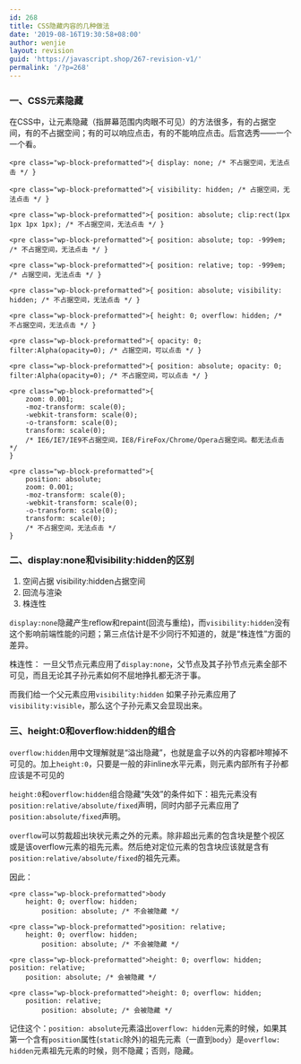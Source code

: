 ```yaml
---
id: 268
title: CSS隐藏内容的几种做法
date: '2019-08-16T19:30:58+08:00'
author: wenjie
layout: revision
guid: 'https://javascript.shop/267-revision-v1/'
permalink: '/?p=268'
---
```


### 一、CSS元素隐藏

在CSS中，让元素隐藏（指屏幕范围内肉眼不可见）的方法很多，有的占据空间，有的不占据空间；有的可以响应点击，有的不能响应点击。后宫选秀——一个一个看。

```
<pre class="wp-block-preformatted">{ display: none; /* 不占据空间，无法点击 */ }
```

```
<pre class="wp-block-preformatted">{ visibility: hidden; /* 占据空间，无法点击 */ }
```

```
<pre class="wp-block-preformatted">{ position: absolute; clip:rect(1px 1px 1px 1px); /* 不占据空间，无法点击 */ }
```

```
<pre class="wp-block-preformatted">{ position: absolute; top: -999em; /* 不占据空间，无法点击 */ }
```

```
<pre class="wp-block-preformatted">{ position: relative; top: -999em; /* 占据空间，无法点击 */ }
```

```
<pre class="wp-block-preformatted">{ position: absolute; visibility: hidden; /* 不占据空间，无法点击 */ }
```

```
<pre class="wp-block-preformatted">{ height: 0; overflow: hidden; /* 不占据空间，无法点击 */ }
```

```
<pre class="wp-block-preformatted">{ opacity: 0; filter:Alpha(opacity=0); /* 占据空间，可以点击 */ }
```

```
<pre class="wp-block-preformatted">{ position: absolute; opacity: 0; filter:Alpha(opacity=0); /* 不占据空间，可以点击 */ }
```

```
<pre class="wp-block-preformatted">{ 
    zoom: 0.001;
    -moz-transform: scale(0);
    -webkit-transform: scale(0);
    -o-transform: scale(0);
    transform: scale(0);
    /* IE6/IE7/IE9不占据空间，IE8/FireFox/Chrome/Opera占据空间。都无法点击 */
}
```

```
<pre class="wp-block-preformatted">{
    position: absolute;
    zoom: 0.001;
    -moz-transform: scale(0);
    -webkit-transform: scale(0);
    -o-transform: scale(0);
    transform: scale(0); 
    /* 不占据空间，无法点击 */
}
```

### 二、display:none和visibility:hidden的区别

1. 空间占据 visibility:hidden占据空间
2. 回流与渲染
3. 株连性

`display:none`隐藏产生reflow和repaint(回流与重绘)，而`visibility:hidden`没有这个影响前端性能的问题；第三点估计是不少同行不知道的，就是“株连性”方面的差异。

株连性： 一旦父节点元素应用了`display:none`，父节点及其子孙节点元素全部不可见，而且无论其子孙元素如何不屈地挣扎都无济于事。

而我们给一个父元素应用`visibility:hidden` 如果子孙元素应用了`visibility:visible`，那么这个子孙元素又会显现出来。

### 三、height:0和overflow:hidden的组合

`overflow:hidden`用中文理解就是“溢出隐藏”，也就是盒子以外的内容都咔嚓掉不可见的。加上`height:0`，只要是一般的非inline水平元素，则元素内部所有子孙都应该是不可见的

`height:0`和`overflow:hidden`组合隐藏“失效”的条件如下：祖先元素没有`position:relative/absolute/fixed`声明，同时内部子元素应用了`position:absolute/fixed`声明。

`overflow`可以剪裁超出块状元素之外的元素。除非超出元素的包含块是整个视区或是该overflow元素的祖先元素。然后绝对定位元素的包含块应该就是含有`position:relative/absolute/fixed`的祖先元素。

因此：

```
<pre class="wp-block-preformatted">body
    height: 0; overflow: hidden;
        position: absolute; /* 不会被隐藏 */
```

```
<pre class="wp-block-preformatted">position: relative;
    height: 0; overflow: hidden;
        position: absolute; /* 不会被隐藏 */
```

```
<pre class="wp-block-preformatted">height: 0; overflow: hidden;  position: relative;
    position: absolute; /* 会被隐藏 */
```

```
<pre class="wp-block-preformatted">height: 0; overflow: hidden;
    position: relative;
        position: absolute; /* 会被隐藏 */
```

记住这个：`position: absolute`元素溢出`overflow: hidden`元素的时候，如果其第一个含有`position`属性(`static`除外)的祖先元素（一直到`body`）是`overflow: hidden`元素祖先元素的时候，则不隐藏；否则，隐藏。